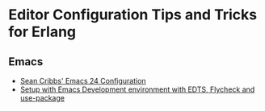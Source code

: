 # Editor Configuration Tips and Tricks for Erlang

## Emacs

* [Sean Cribbs' Emacs 24 Configuration](http://seancribbs.com/emacs.d/)
* [Setup with Emacs Development environment with EDTS, Flycheck and use-package](https://gist.github.com/jaseemabid/75f5607304a8186ba228)